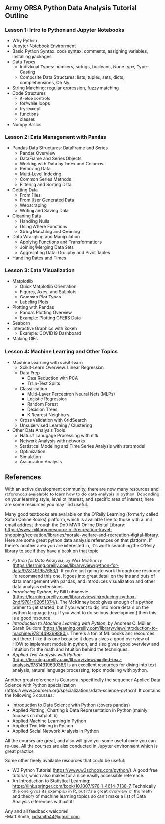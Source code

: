 ## Army ORSA Python Data Analysis Tutorial Outline

### Lesson 1: Intro to Python and Jupyter Notebooks
- Why Python
- Jupyter Notebook Environment
- Basic Python Syntax: code syntax, comments, assigning variables, installing packages
- Data Types
  - Individual Types: numbers, strings, booleans, None type, Type-Casting
  - Composite Data Structures: lists, tuples, sets, dicts, comprehensions, Oh My..
- String Matching: regular expression, fuzzy matching
- Code Structures 
  - if-else controls
  - for/while loops
  - try-except
  - functions
  - classes
- Numpy Basics

### Lesson 2: Data Management with Pandas
- Pandas Data Structures: DataFrame and Series
    - Pandas Overview
    - DataFrame and Series Objects
    - Working with Data by Index and Columns
    - Removing Data
    - Multi-Level Indexing
    - Common Series Methods
    - Filtering and Sorting Data
- Getting Data
    - From Files
    - From User Generated Data
    - Webscraping
    - Writing and Saving Data
- Cleaning Data
    - Handling Nulls
    - Using Where Functions
    - String Matching and Cleaning
- Data Wrangling and Manipulation
    - Applying Functions and Transformations
    - Joining/Merging Data Sets
    - Aggregating Data: Groupby and Pivot Tables
- Handling Dates and Times

### Lesson 3: Data Visualization
- Matplotlib
    - Quick Matplotlib Orientation
    - Figures, Axes, and Subplots
    - Common Plot Types
    - Labeling Plots
- Plotting with Pandas
    - Pandas Plotting Overview
    - Example: Plotting GFEBS Data
- Seaborn
- Interactive Graphics with Bokeh
    - Example: COVID19 Dashboard
- Making GIFs

### Lesson 4: Machine Learning and Other Topics
- Machine Learning with scikit-learn
    - Scikit-Learn Overview: Linear Regression
    - Data Prep
        - Data Reduction with PCA
        - Train-Test Splits
    -  Classification
        - Multi-Layer Perceptron Neural Nets (MLPs)
        - Logistic Regression
        - Random Forest
        - Decision Trees
        - K Nearest Neighbors
    - Cross Validation with GridSearch
    - Unsupervised Learning / Clustering
- Other Data Analysis Tools
    - Natural Lanugage Processing with nltk
    - Network Analysis with networkx
    - Statistical Modeling and Time Series Analysis with statsmodel
    - Optimization
    - Simulation
    - Association Analysis

## References
With an active development community, there are now many resources and references avaialable to learn how to do data analysis in python.  Depending on your learning style, level of interest, and specific area of interest, here are some resources you may find useful.  

Many good textbooks are available on the O'Reily Learning (formerly called Safari Online Books) platform, which is available free to those with a .mil email address through the DoD MWR Online Digital Library: https://www.militaryonesource.mil/recreation-travel-shopping/recreation/libraries/morale-welfare-and-recreation-digital-library. Here are some great python data analysis references on that platform.  If there's another area you are interested in, it's worth searching the O'Reily library to see if they have a book on that topic.  
- *Python for Data Analysis*, by Wes McKinney (https://learning.oreilly.com/library/view/python-for-data/9781491957653/).  If you're just going to work through one resource I'd recommend this one.  It goes into great detail on the ins and outs of data management with pandas, and introduces visualization and other data analysis extensions.
- *Introducing Python*, by Bill Lubanovic (https://learning.oreilly.com/library/view/introducing-python-2nd/9781492051374/).  The McKinney book gives enough of a python primer to get started, but if you want to dig into more details on the python language (e.g. if you want to do serious development) then this is a good resource.  
- *Introduction to Machine Learning with Python*, by Andreas C. Müller, Sarah Guidom (https://learning.oreilly.com/library/view/introduction-to-machine/9781449369880/).  There's a ton of ML books and resources out there.  I like this one because it does a gives a good overview of HOW to implement models in python, and also gives good overview and intuition for the math and intuition behind the techniques. 
- *Applied Text Analysis with Python* (https://learning.oreilly.com/library/view/applied-text-analysis/9781491963036/) is an excellent resources for diving into text analysis, natural language processing, topic modeling with python.


Another great reference is Coursera, specifically the sequence Applied Data Science with Python specialization (https://www.coursera.org/specializations/data-science-python).  It contains the following 5 courses:
- Introduction to Data Science with Python (covers pandas)
- Applied Plotting, Charting & Data Representation in Python (mainly focuses on matplotlib)
- Applied Machine Learning in Python
- Applied Text Mining in Python
- Applied Social Network Analysis in Python

All the courses are great, and also will give you some useful code you can re-use.  All the courses are also conducted in Jupyter environment which is great practice.  

Some other freely available resources that could be useful:
- W3 Python Tutorial (https://www.w3schools.com/python/).  A good free tutorial, which also makes for a nice easilly accessible reference.
- An Introduction to Statistical Learning: https://link.springer.com/book/10.1007/978-1-4614-7138-7.  Technically this one gives its examples in R, but it's a great overview of the math and theory of machine learning topics so can't make a list of Data Analysis references without it!

Any and all feedback welcome!  
-Matt Smith, mdsmith44@gmail.com
